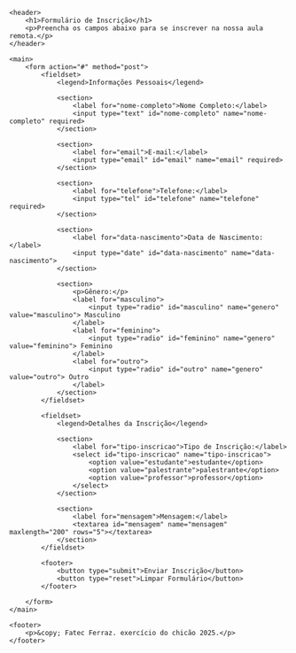 

<html lang="pt-br">
<head>
    <meta charset="UTF-8">
    <meta name="viewport" content="width=device-width, initial-scale=1.0">
    <title>Formulário de Inscrição para Aula Remota na fatec Ferraz. OBS: A presença na aula é realizada do final da aula remota.</title>
</head>
<body>

    <header>
        <h1>Formulário de Inscrição</h1>
        <p>Preencha os campos abaixo para se inscrever na nossa aula remota.</p>
    </header>

    <main>
        <form action="#" method="post">
            <fieldset>
                <legend>Informações Pessoais</legend>
                
                <section>
                    <label for="nome-completo">Nome Completo:</label>
                    <input type="text" id="nome-completo" name="nome-completo" required>
                </section>
                
                <section>
                    <label for="email">E-mail:</label>
                    <input type="email" id="email" name="email" required>
                </section>
                
                <section>
                    <label for="telefone">Telefone:</label>
                    <input type="tel" id="telefone" name="telefone" required>
                </section>
                
                <section>
                    <label for="data-nascimento">Data de Nascimento:</label>
                    <input type="date" id="data-nascimento" name="data-nascimento">
                </section>
                
                <section>
                    <p>Gênero:</p>
                    <label for="masculino">
                        <input type="radio" id="masculino" name="genero" value="masculino"> Masculino
                    </label>
                    <label for="feminino">
                        <input type="radio" id="feminino" name="genero" value="feminino"> Feminino
                    </label>
                    <label for="outro">
                        <input type="radio" id="outro" name="genero" value="outro"> Outro
                    </label>
                </section>
            </fieldset>

            <fieldset>
                <legend>Detalhes da Inscrição</legend>
                
                <section>
                    <label for="tipo-inscricao">Tipo de Inscrição:</label>
                    <select id="tipo-inscricao" name="tipo-inscricao">
                        <option value="estudante">estudante</option>
                        <option value="palestrante">palestrante</option>
                        <option value="professor">professor</option>
                    </select>
                </section>
                
                <section>
                    <label for="mensagem">Mensagem:</label>
                    <textarea id="mensagem" name="mensagem" maxlength="200" rows="5"></textarea>
                </section>
            </fieldset>
            
            <footer>
                <button type="submit">Enviar Inscrição</button>
                <button type="reset">Limpar Formulário</button>
            </footer>

        </form>
    </main>

    <footer>
        <p>&copy; Fatec Ferraz. exercício do chicão 2025.</p>
    </footer>

</body>
</html>

